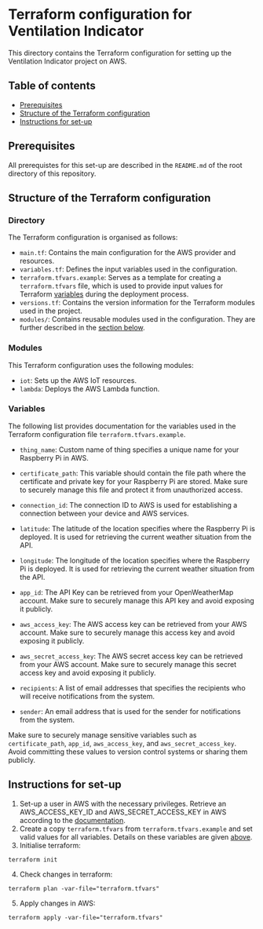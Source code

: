 # Terraform configuration for Ventilation Indicator

This directory contains the Terraform configuration for setting up the Ventilation Indicator project on AWS.

## Table of contents
- [Prerequisites](#prerequisites)
- [Structure of the Terraform configuration](#structure-of-the-terraform-configuration)
- [Instructions for set-up](#instructions-for-set-up)

## Prerequisites

All prerequistes for this set-up are described in the `README.md` of the root directory of this repository.

## Structure of the Terraform configuration

### Directory

The Terraform configuration is organised as follows:

- `main.tf`: Contains the main configuration for the AWS provider and resources.
- `variables.tf`: Defines the input variables used in the configuration.
- `terraform.tfvars.example`: Serves as a template for creating a `terraform.tfvars` file, which is used to provide input values for Terraform [variables](#variables) during the deployment process.
- `versions.tf`: Contains the version information for the Terraform modules used in the project.
- `modules/`: Contains reusable modules used in the configuration. They are further described in the [section below](#modules).

### Modules

This Terraform configuration uses the following modules:
- `iot`: Sets up the AWS IoT resources.
- `lambda`: Deploys the AWS Lambda function.

### Variables

The following list provides documentation for the variables used in the Terraform configuration file `terraform.tfvars.example`.

- `thing_name`: Custom name of thing specifies a unique name for your Raspberry Pi in AWS.

- `certificate_path`: This variable should contain the file path where the certificate and private key for your Raspberry Pi are stored.  Make sure to securely manage this file and protect it from unauthorized access. 

- `connection_id`: The connection ID to AWS is used for establishing a connection between your device and AWS services.

- `latitude`: The latitude of the location specifies where the Raspberry Pi is deployed. It is used for retrieving the current weather situation from the API.

- `longitude`: The longitude of the location specifies where the Raspberry Pi is deployed. It is used for retrieving the current weather situation from the API.

- `app_id`: The API Key can be retrieved from your OpenWeatherMap account. Make sure to securely manage this API key and avoid exposing it publicly.

- `aws_access_key`: The AWS access key can be retrieved from your AWS account. Make sure to securely manage this access key and avoid exposing it publicly.

- `aws_secret_access_key`: The AWS secret access key can be retrieved from your AWS account. Make sure to securely manage this secret access key and avoid exposing it publicly.

- `recipients`: A list of email addresses that specifies the recipients who will receive notifications from the system.

- `sender`: An email address that is used for the sender for notifications from the system.

Make sure to securely manage sensitive variables such as `certificate_path`, `app_id`, `aws_access_key`, and `aws_secret_access_key`. Avoid committing these values to version control systems or sharing them publicly.

## Instructions for set-up

1. Set-up a user in AWS with the necessary privileges. Retrieve an AWS_ACCESS_KEY_ID and AWS_SECRET_ACCESS_KEY in AWS according to the [documentation](https://docs.aws.amazon.com/IAM/latest/UserGuide/id_credentials_access-keys.html).
2. Create a copy ```terraform.tfvars``` from ```terraform.tfvars.example``` and set valid values for all variables. Details on these variables are given [above](#variables).
3. Initialise terraform:
```
terraform init
```
4. Check changes in terraform:
```
terraform plan -var-file="terraform.tfvars"
```
5. Apply changes in AWS:
```
terraform apply -var-file="terraform.tfvars"
```